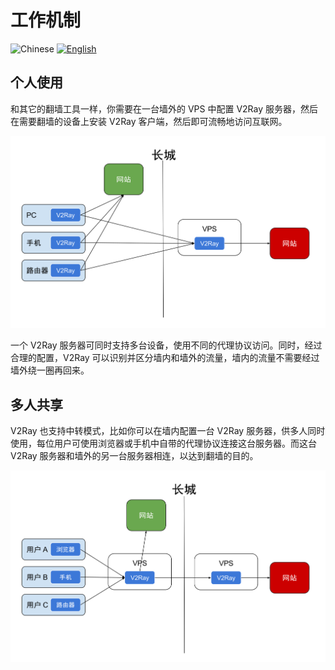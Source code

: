 # 工作机制

![Chinese](../resources/chinese.svg) [![English](../resources/english.svg)](https://www.v2ray.com/en/get_started/workflow.html)

## 个人使用

和其它的翻墙工具一样，你需要在一台墙外的 VPS 中配置 V2Ray 服务器，然后在需要翻墙的设备上安装 V2Ray 客户端，然后即可流畅地访问互联网。

![](../resources/direct.svg)

一个 V2Ray 服务器可同时支持多台设备，使用不同的代理协议访问。同时，经过合理的配置，V2Ray 可以识别并区分墙内和墙外的流量，墙内的流量不需要经过墙外绕一圈再回来。

## 多人共享

V2Ray 也支持中转模式，比如你可以在墙内配置一台 V2Ray 服务器，供多人同时使用，每位用户可使用浏览器或手机中自带的代理协议连接这台服务器。而这台 V2Ray 服务器和墙外的另一台服务器相连，以达到翻墙的目的。

![](../resources/relay.svg)
